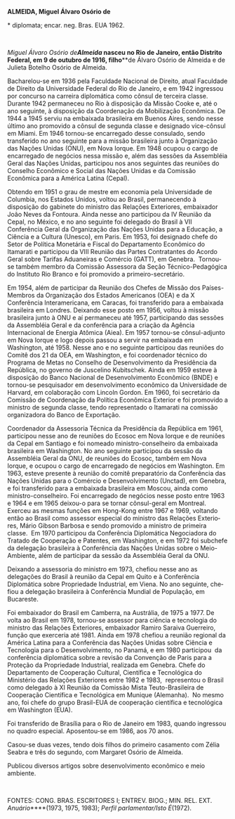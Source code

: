 **ALMEIDA, Miguel Álvaro Osório de**

\* diplomata; encar. neg. Bras. EUA 1962.

 

*Miguel Álvaro Osório de****Almeida* nasceu no Rio de Janeiro, então
Distrito Federal, em 9 de outubro de 1916, filho****de Álvaro Osório de
Almeida e de Julieta Botelho Osório de Almeida.

Bacharelou-se em 1936 pela Faculdade Nacional de Direito, atual
Faculdade de Direi­to da Universidade Federal do Rio de Janeiro, e em
1942 ingressou por concurso na carreira diplomática como cônsul de
terceira classe. Durante 1942 permaneceu no Rio à disposição da Missão
Cooke e, até o ano se­guinte, à disposição da Coordenação da
Mobi­lização Econômica. De 1944 a 1945 serviu na embaixada brasileira em
Buenos Aires, sendo nesse último ano promovido a cônsul de se­gunda
classe e designado vice-cônsul em Mia­mi. Em 1946 tornou-se encarregado
desse consulado, sendo transferido no ano seguinte para a missão
brasileira junto à Organização das Nações Unidas (ONU), em Nova Iorque.
Em 1948 ocupou o cargo de encarregado de negócios nessa missão e, além
das sessões da Assembléia Geral das Nações Unidas, participou nos anos
seguintes das reuniões do Conselho Econômico e Social das Nações Unidas
e da Comissão Econômica para a América Latina (Cepal).

Obtendo em 1951 o grau de mestre em economia pela Universidade de
Columbia, nos Estados Unidos, voltou ao Brasil, permane­cendo à
disposição do gabinete do ministro das Relações Exteriores, embaixador
João Neves da Fontoura. Ainda nesse ano par­ticipou da IV Reunião da
Cepal, no Méxi­co, e no ano seguinte foi delegado do Brasil à VII
Conferência Geral da Organização das Na­ções Unidas para a Educação, a
Ciência e a Cultura (Unesco), em Paris. Em 1953, foi designado chefe do
Setor de Política Monetá­ria e Fiscal do Departamento Econômico do
Itamarati e participou da VIII Reunião das Partes Contratantes do Acordo
Geral sobre Tarifas Aduaneiras e Comércio (GATT), em Genebra.  Tornou-se
também membro da Co­missão Assessora da Seção Técnico-Pedagógi­ca do
Instituto Rio Branco e foi promovido a primeiro-secretário.

Em 1954, além de participar da Reunião dos Chefes de Missão dos
Países-Membros da Organização dos Estados Americanos (OEA) e da X
Conferência Interamericana, em Cara­cas, foi transferido para a
embaixada brasileira em Londres. Deixando esse posto em 1956, voltou à
missão brasileira junto à ONU e aí permaneceu até 1957, participando das
ses­sões da Assembléia Geral e da conferência para a criação da Agência
Internacional de Energia Atômica (Aiea). Em 1957 tornou-se
cônsul-adjunto em Nova Iorque e logo depois passou a servir na embaixada
em Washington, até 1958. Nesse ano e no seguinte participou das reuniões
do Comitê dos 21 da OEA, em Washington, e foi coordenador técnico do
Programa de Metas no Conselho de Desenvol­vimento da Presidência da
República, no governo de Juscelino Kubitschek. Ainda em 1959 esteve à
disposição do Banco Nacional de Desenvolvimento Econômico (BNDE) e
tornou-se pesquisador em desenvolvimento econômico da Universidade de
Harvard, em colaboração com Lincoln Gordon. Em 1960, foi secretário da
Comissão de Coordenação da Política Econômica Exterior e foi promovido a
ministro de segunda classe, tendo represen­tado o Itamarati na comissão
organizadora do Banco de Exportação.

Coordenador da Assessoria Técnica da Presidência da República em 1961,
participou nesse ano de reuniões do Ecosoc em Nova Iorque e de reuniões
da Cepal em Santiago e foi nomeado ministro-conselheiro da embaixa­da
brasileira em Washington. No ano seguinte participou da sessão da
Assembléia Geral da ONU, de reuniões do Ecosoc, também em Nova Iorque, e
ocupou o cargo de encarregado de negó­cios em Washington. Em 1963,
esteve presen­te à reunião do comitê preparatório da Confe­rência das
Nações Unidas para o Comércio e Desenvolvimento (Unctad), em Genebra, e
foi transferido para a embaixada brasileira em Moscou, ainda como
ministro-conselheiro. Foi encarregado de negócios nesse posto entre 1963
e 1964 e em 1965 deixou-o para se tornar cônsul-geral em Montreal.
Exerceu as mesmas funções em Hong-Kong entre 1967 e 1969, voltando então
ao Brasil como asses­sor especial do ministro das Relações Exterio­res,
Mário Gibson Barbosa e sendo promovido a ministro de primeira classe. 
Em 1970 participou da Conferência Diplomática Nego­ciadora do Tratado de
Cooperação e Patentes, em Washington, e em 1972 foi subchefe da
delegação brasileira à Conferência das Na­ções Unidas sobre o
Meio-Ambiente, além de participar da sessão da Assembléia Geral da ONU.

Deixando a assessoria do ministro em 1973, chefiou nesse ano as
delegações do Brasil à reunião da Cepal em Quito e à Conferência
Diplomática sobre Propriedade Industrial, em Viena. No ano seguinte,
che­fiou a delegação brasileira à Conferência Mundial de População, em
Bucareste.

Foi embaixador do Brasil em Camberra, na Austrália, de 1975 a 1977. De
volta ao Brasil em 1978, tornou-se assessor para ciência e tecnologia do
ministro das Rela­ções Exteriores, embaixador Ramiro Saraiva Guerreiro,
função que exerceria até 1981. Ainda em 1978 chefiou a reunião regional
da América Latina para a Conferência das Nações Unidas sobre Ciência e
Tecnologia para o Desenvolvimento, no Panamá, e em 1980 participou  da
conferência diplomática sobre a revisão da Convenção de Paris para a
Proteção da Propriedade Industrial, realizada em Genebra. Chefe do
Departamento de Cooperação Cultural, Científica e Tecnológica do
Ministério das Relações Exteriores entre 1982 e 1983,  representou o
Brasil como delegado à XI Reunião da Comissão Mista Teuto-Brasileira de
Cooperação Científica e Tecnológica em Munique (Alemanha).  No mesmo
ano, foi chefe do grupo Brasil-EUA de cooperação científica e
tecnológica em Washington (EUA).

Foi transferido de Brasília para o Rio de Janeiro em 1983, quando
ingressou no quadro especial. Aposentou-se em 1986, aos 70 anos.

Casou-se duas vezes, tendo dois filhos do primeiro casamento com Zélia
Seabra e três do segundo, com Margaret Osório de Almeida.

Publicou diversos artigos sobre desenvolvi­mento econômico e meio
ambiente.

 

FONTES: CONG. BRAS. ESCRITORES I; ENTREV. BIOG.; MIN. REL. EXT.
*Anuário*****(1973, 1975, 1983); *Perfil parlamentar/Isto É*(1972).  

 
